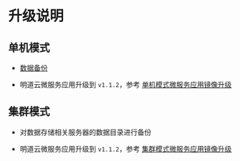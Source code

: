 # 升级说明

## 单机模式

- [数据备份](https://github.com/mingdaocom/private-deployment/wiki/%E5%8D%95%E6%9C%BA%E6%A8%A1%E5%BC%8F%E6%95%B0%E6%8D%AE%E5%A4%87%E4%BB%BD%E4%B8%8E%E8%BF%98%E5%8E%9F)
   
- 明道云微服务应用升级到 `v1.1.2`，参考 [单机模式微服务应用镜像升级](https://github.com/mingdaocom/private-deployment/wiki/%E5%8D%95%E6%9C%BA%E6%A8%A1%E5%BC%8F%E7%89%88%E6%9C%AC%E5%8D%87%E7%BA%A7#%E6%98%8E%E9%81%93%E4%BA%91%E6%9C%8D%E5%8A%A1%E9%95%9C%E5%83%8F%E5%8D%87%E7%BA%A7)

## 集群模式

- 对数据存储相关服务器的数据目录进行备份

- 明道云微服务应用升级到 `v1.1.2`，参考 [集群模式微服务应用镜像升级](https://github.com/mingdaocom/private-deployment/wiki/%E9%9B%86%E7%BE%A4%E6%A8%A1%E5%BC%8F%E7%89%88%E6%9C%AC%E5%8D%87%E7%BA%A7#%E6%98%8E%E9%81%93%E4%BA%91%E6%9C%8D%E5%8A%A1%E9%95%9C%E5%83%8F%E5%8D%87%E7%BA%A7)
